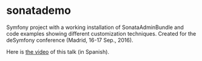 sonatademo
==========

Symfony project with a working installation of SonataAdminBundle and code examples showing different customization techniques. Created for the deSymfony conference (Madrid, 16-17 Sep., 2016).

Here is [the video](https://www.youtube.com/watch?v=ojL46MluPAg&index=5&list=PLWuld-FEFdHOYR5MNzySoVLrtYDZuM2U2) of this talk (in Spanish).
